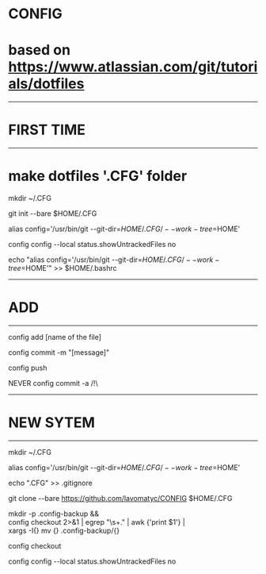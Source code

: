 # CONFIG

# based on https://www.atlassian.com/git/tutorials/dotfiles

-------------------------------------------
# FIRST TIME
-------------------------------------------

# make dotfiles '.CFG' folder

mkdir ~/.CFG

git init --bare $HOME/.CFG

alias config='/usr/bin/git --git-dir=$HOME/.CFG/ --work-tree=$HOME'

config config --local status.showUntrackedFiles no

echo "alias config='/usr/bin/git --git-dir=$HOME/.CFG/ --work-tree=$HOME'" >> $HOME/.bashrc

-------------------------------------------
# ADD
-------------------------------------------

config add [name of the file]

config commit -m "[message]"

config push

NEVER config commit -a /!\

-------------------------------------------
# NEW SYTEM
-------------------------------------------
mkdir ~/.CFG

alias config='/usr/bin/git --git-dir=$HOME/.CFG/ --work-tree=$HOME'

echo ".CFG" >> .gitignore

git clone --bare https://github.com/lavomatyc/CONFIG $HOME/.CFG

mkdir -p .config-backup && \
config checkout 2>&1 | egrep "\s+\." | awk {'print $1'} | \
xargs -I{} mv {} .config-backup/{}

config checkout

config config --local status.showUntrackedFiles no

